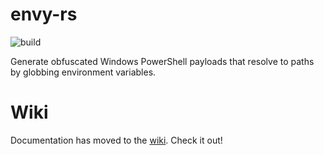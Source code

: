 # envy-rs

![build](https://github.com/lavafroth/sinkmap/actions/workflows/rust.yml/badge.svg)

Generate obfuscated Windows PowerShell payloads that resolve to paths by globbing environment variables.

# Wiki

Documentation has moved to the [wiki](https://github.com/lavafroth/envy-rs/wiki/Envy). Check it out!
